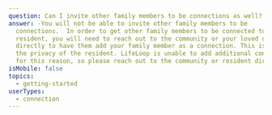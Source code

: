 ```yaml
---
question: Can I invite other family members to be connections as well?
answer: -You will not be able to invite other family members to be
  connections.  In order to get other family members to be connected to a
  resident, you will need to reach out to the community or your loved one
  directly to have them add your family member as a connection. This is due to
  the privacy of the resident. LifeLoop is unable to add additional connections
  for this reason, so please reach out to the community or resident directly.
isMobile: false
topics:
  - getting-started
userTypes:
  - connection
---
```

